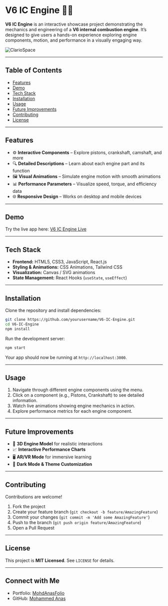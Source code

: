 # V6 IC Engine 🔧🚀

**V6 IC Engine** is an interactive showcase project demonstrating the mechanics and engineering of a **V6 internal combustion engine**. It’s designed to give users a hands-on experience exploring engine components, motion, and performance in a visually engaging way.

![ClarioSpace](https://i.postimg.cc/GhcnSbq9/image.png) 

---

## Table of Contents

* [Features](#features)
* [Demo](#demo)
* [Tech Stack](#tech-stack)
* [Installation](#installation)
* [Usage](#usage)
* [Future Improvements](#future-improvements)
* [Contributing](#contributing)
* [License](#license)

---

## Features

* ⚙️ **Interactive Components** – Explore pistons, crankshaft, camshaft, and more
* 🔍 **Detailed Descriptions** – Learn about each engine part and its function
* 🖼 **Visual Animations** – Simulate engine motion with smooth animations
* 📊 **Performance Parameters** – Visualize speed, torque, and efficiency data
* 🌐 **Responsive Design** – Works on desktop and mobile devices

---

## Demo

Try the live app here: [V6 IC Engine Live](https://icenginev6.netlify.app/)

---

## Tech Stack

* **Frontend:** HTML5, CSS3, JavaScript, React.js
* **Styling & Animations:** CSS Animations, Tailwind CSS
* **Visualization:** Canvas / SVG animations
* **State Management:** React Hooks (`useState`, `useEffect`)

---

## Installation

Clone the repository and install dependencies:

```bash
git clone https://github.com/yourusername/V6-IC-Engine.git
cd V6-IC-Engine
npm install
```

Run the development server:

```bash
npm start
```

Your app should now be running at `http://localhost:3000`.

---

## Usage

1. Navigate through different engine components using the menu.
2. Click on a component (e.g., Pistons, Crankshaft) to see detailed information.
3. Watch live animations showing engine mechanics in action.
4. Explore performance metrics for each engine component.

---

## Future Improvements

* 🌟 **3D Engine Model** for realistic interactions
* 📈 **Interactive Performance Charts**
* 🖥 **AR/VR Mode** for immersive learning
* 🌙 **Dark Mode & Theme Customization**

---

## Contributing

Contributions are welcome!

1. Fork the project
2. Create your feature branch (`git checkout -b feature/AmazingFeature`)
3. Commit your changes (`git commit -m 'Add some AmazingFeature'`)
4. Push to the branch (`git push origin feature/AmazingFeature`)
5. Open a Pull Request

---

## License

This project is **MIT Licensed**. See `LICENSE` for details.

---

## Connect with Me

* Portfolio: [MohdAnasFolio](https://mohdanasfolio.netlify.app)
* GitHub: [Mohammed Anas](https://github.com/mohd-anas-dev)
